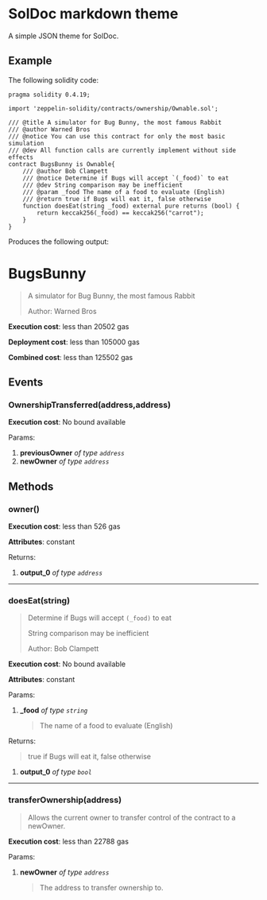# SolDoc markdown theme

A simple JSON theme for SolDoc.

## Example

The following solidity code:
```Solidity
pragma solidity 0.4.19;

import 'zeppelin-solidity/contracts/ownership/Ownable.sol';

/// @title A simulator for Bug Bunny, the most famous Rabbit
/// @author Warned Bros
/// @notice You can use this contract for only the most basic simulation
/// @dev All function calls are currently implement without side effects
contract BugsBunny is Ownable{
    /// @author Bob Clampett
    /// @notice Determine if Bugs will accept `(_food)` to eat
    /// @dev String comparison may be inefficient
    /// @param _food The name of a food to evaluate (English)
    /// @return true if Bugs will eat it, false otherwise
    function doesEat(string _food) external pure returns (bool) {
        return keccak256(_food) == keccak256("carrot");
    }
}
```

Produces the following output:

# BugsBunny
> A simulator for Bug Bunny, the most famous Rabbit
>
> Author: Warned Bros


**Execution cost**: less than 20502 gas

**Deployment cost**: less than 105000 gas

**Combined cost**: less than 125502 gas


## Events
### OwnershipTransferred(address,address)


**Execution cost**: No bound available


Params:

1. **previousOwner** *of type `address`*
2. **newOwner** *of type `address`*


## Methods
### owner()


**Execution cost**: less than 526 gas

**Attributes**: constant



Returns:


1. **output_0** *of type `address`*

---
### doesEat(string)
>
>Determine if Bugs will accept `(_food)` to eat
>
> String comparison may be inefficient
>
> Author: Bob Clampett


**Execution cost**: No bound available

**Attributes**: constant


Params:

1. **_food** *of type `string`*
    > The name of a food to evaluate (English)

Returns:

> true if Bugs will eat it, false otherwise

1. **output_0** *of type `bool`*

---
### transferOwnership(address)
>
> Allows the current owner to transfer control of the contract to a newOwner.


**Execution cost**: less than 22788 gas


Params:

1. **newOwner** *of type `address`*
    > The address to transfer ownership to.
